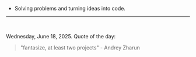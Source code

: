 - Solving problems and turning ideas into code.

---

<br>

<!-- quote_marker -->
Wednesday, June 18, 2025. Quote of the day:

> "fantasize, at least two projects" - Andrey Zharun
